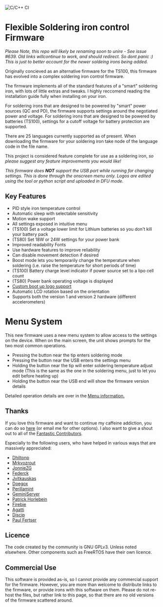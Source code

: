 ![C/C++ CI](https://github.com/Ralim/ts100/workflows/C/C++%20CI/badge.svg)

# Flexible Soldering iron control Firmware

*Please Note, this repo will likely be renaming soon to unire - See issue #639. Old links willcontinue to work, and should redirect. So dont panic :) This is just to better account for the newer soldeing irons being added.*

Originally concieved as an alternative firmware for the TS100, this firmware has evolved into a complex soldering iron control firmware.

The firmware implements all of the standard features of a "smart" soldering iron, with lots of little extras and tweaks.
I highly reccomend reading the installation guide fully when installing on your iron.

For soldering irons that are designed to be powered by "smart" power sources (QC and PD), the firmware supports settings around the negotiated power and voltage.
For soldering irons that are designed to be powered by batteries (TS100), settings for a cutoff voltage for battery protection are supported.

There are 25 languages currently supported as of present. When downloading the firmware for your soldering iron take node of the language code in the file name.

This project is considered feature complete for use as a soldering iron, *so please suggest any feature improvements you would like!*

*This firmware does **NOT** support the USB port while running for changing settings. This is done through the onscreen menu only. Logos are edited using the tool or python script and uploaded in DFU mode.*

## Key Features

* PID style iron temperature control
* Automatic sleep with selectable sensitivity
* Motion wake support
* All settings exposed in intuitive menu
* (TS100) Set a voltage lower limit for Lithium batteries so you don't kill your battery pack
* (TS80) Set 18W or 24W settings for your power bank
* Improved readability Fonts
* Use hardware features to improve reliability
* Can disable movement detection if desired
* Boost mode lets you temporarily change the temperature when soldering (i.e. raise the temperature for short periods of time)
* (TS100) Battery charge level indicator if power source set to a lipo cell count
* (TS80) Power bank operating voltage is displayed
* [Custom boot up logo support](Documentation/Upgrading.md)
* Automatic LCD rotation based on the orientation
* Supports both the version 1 and version 2 hardware (different accelerometers)

# Menu System

This new firmware uses a new menu system to allow access to the settings on the device.
When on the main screen, the unit shows prompts for the two most common operations.

* Pressing the button near the tip enters soldering mode
* Pressing the button near the USB enters the settings menu
* Holding the button near the tip will enter soldering temperature adjust mode (This is the same as the one in the soldering menu, just to let you edit before heating up)
* Holding the button near the USB end will show the firmware version details

Detailed operation details are over in the [Menu information.](Documentation/Menu.md)

## Thanks

If you love this firmware and want to continue my caffeine addiction, you can do so [here](https://paypal.me/RalimTek) (or email me for other options).
I also want to give a shout out to all of the [Fantastic Contributors](https://github.com/Ralim/ts100/graphs/contributors).

Especially to the following users, who have helped in various ways that are massively appreciated:

* [Dhiltonp](https://github.com/dhiltonp)
* [Mrkvozrout](https://github.com/Mrkvozrout)
* [JonnieZG](https://github.com/jonnieZG)
* [Federck](https://github.com/federck)
* [Jvitkauskas](https://github.com/jvitkauskas)
* [Doegox](https://github.com/doegox)
* [Perillamint](https://github.com/perillamint)
* [GeminiServer](https://github.com/GeminiServer)
* [Patrick Horlebein](https://github.com/PixelPirate)
* [Firebie](https://github.com/Firebie)
* [Agatti](https://github.com/agatti)
* [Discip](https://github.com/discip)
* [Paul Fertser](https://github.com/paulfertser)
## Licence

The code created by the community is GNU GPLv3. Unless noted elsewhere.
Other components such as FreeRTOS have their own licence.

## Commercial Use

This software is provided as-is, so I cannot provide any commercial support for the firmware. However, you are more than welcome to distribute links to the firmware, or provide irons with this software on them.
Please do not re-host the files, but rather link to this page, so that there are no old versions of the firmware scattered around.
